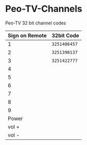 # Peo-TV-Channels
Peo-TV 32 bit channel codes 

| Sign on Remote | 32bit Code |
| --- | --- |
|  1    | `3251406457` |
|  2    | `3251390137` |
|  3    | `3251422777` |
|  4    |  |
|  5    |  |
|  6    |  |
|  7    |  |
|  8    |  |
|  9    |  |
|  Power    |  |
|  vol +    |  |
|  vol -    |  |
